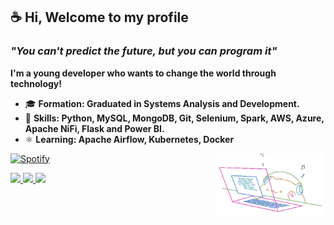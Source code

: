 ## ☕ Hi, Welcome to my profile 
### *"You can't predict the future, but you can program it"*

**I'm a young developer who wants to change the world through technology!**

- 🎓 **Formation: Graduated in Systems Analysis and Development.**
- 🎯 **Skills: Python, MySQL, MongoDB, Git, Selenium, Spark, AWS, Azure, Apache NiFi, Flask and Power BI.**
- ⚛️ **Learning: Apache Airflow, Kubernetes, Docker**

<img align="right" width="35%%" alt="cover" loading="lazy" src="assets/cat.gif" title="Danilo Donato"> 	

[![Spotify](https://novatorem-eta-ruby.vercel.app/api/spotify)](https://open.spotify.com/user/9c7cce9446504bc697415fc50103e691)





  <a href="https://www.linkedin.com/in/danilodonato/" alt="Linkedin">
    <img src="https://img.shields.io/badge/-Linkedin-1A1C26?style=for-the-badge&logo=Linkedin&logoColor=00F0FF&link=https://www.linkedin.com/in/danilodonato/"/>
  </a>


  <a href="https://www.instagram.com/daan.py/" alt="Instagram">
    <img src="https://img.shields.io/badge/-Instagram-1A1C26?style=for-the-badge&logo=Instagram&logoColor=00F0FF&link=https://www.instagram.com/daan.py/"/>
  </a>


  <a href="https://discord.gg/kzCs586SHe" alt="Discord">
    <img src="https://img.shields.io/badge/-Discord-1A1C26?style=for-the-badge&logo=Discord&logoColor=00F0FF&link=https://discord.gg/kzCs586SHe"/>
	  
  </a>		
	



